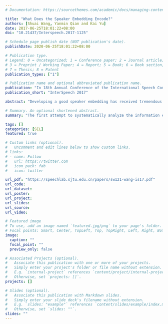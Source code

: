 ```yaml
---
# Documentation: https://sourcethemes.com/academic/docs/managing-content/

title: "What Does the Speaker Embedding Encode?"
authors: [Shuai Wang, Yanmin Qian and Kai Yu]
date: 2017-06-25T18:01:22+08:00
doi: "10.21437/Interspeech.2017-1125"

# Schedule page publish date (NOT publication's date).
publishDate: 2020-06-25T18:01:22+08:00

# Publication type.
# Legend: 0 = Uncategorized; 1 = Conference paper; 2 = Journal article;
# 3 = Preprint / Working Paper; 4 = Report; 5 = Book; 6 = Book section;
# 7 = Thesis; 8 = Patent
publication_types: ["1"]

# Publication name and optional abbreviated publication name.
publication: "In 18th Annual Conference of the International Speech Communication Association (InterSpeech), Stockholm, Sweden, 2017"
publication_short: "InterSpeech 2017"

abstract: "Developing a good speaker embedding has received tremendous interest in the speech community. Speaker representations such as i-vector, d-vector have shown their superiority in speaker recognition, speaker adaptation and other related tasks. However, not much is known about which properties are exactly encoded in these speaker embeddings. In this work, we make an in-depth investigation on three kinds of speaker embeddings, ie i-vector, d-vector and RNN/LSTM based sequence-vector (s-vector). Classification tasks are carefully designed to facilitate better understanding of these encoded speaker representations. Their abilities of encoding different properties are revealed and compared, such as speaker identity, gender, speaking rate, text content and channel information. Moreover, a new architecture is proposed to integrate different speaker embeddings, so that the advantages can be combined. The new advanced speaker embedding (i-s-vector) outperforms the others, and shows a more than 50% EER reduction compared to the i-vector baseline on the RSR2015 content mismatch trials"

# Summary. An optional shortened abstract.
summary: "The first attempt to systematically analyze the information encoded in speaker embeddings (prior to x-vector), detailed analysis on x-vectors could be refered to the paper Probing the Information Encoded in X-vectors from JHU "

tags: []
categories: [SEL]
featured: true

# Custom links (optional).
#   Uncomment and edit lines below to show custom links.
# links:
# - name: Follow
#   url: https://twitter.com
#   icon_pack: fab
#   icon: twitter

url_pdf: "https://speechlab.sjtu.edu.cn/papers/sw121-wang-is17.pdf"
url_code:
url_dataset:
url_poster:
url_project:
url_slides:
url_source:
url_video:

# Featured image
# To use, add an image named `featured.jpg/png` to your page's folder. 
# Focal points: Smart, Center, TopLeft, Top, TopRight, Left, Right, BottomLeft, Bottom, BottomRight.
image:
  caption: ""
  focal_point: ""
  preview_only: false

# Associated Projects (optional).
#   Associate this publication with one or more of your projects.
#   Simply enter your project's folder or file name without extension.
#   E.g. `internal-project` references `content/project/internal-project/index.md`.
#   Otherwise, set `projects: []`.
projects: []

# Slides (optional).
#   Associate this publication with Markdown slides.
#   Simply enter your slide deck's filename without extension.
#   E.g. `slides: "example"` references `content/slides/example/index.md`.
#   Otherwise, set `slides: ""`.
slides: ""
---
```

